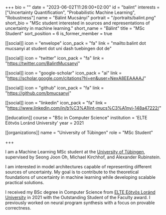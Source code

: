 +++
bio = ""
date = "2023-06-02T11:26:00+02:00"
id = "balint"
interests = ["Uncertainty Quantification", "Probabilistic Machine Learning", "Robustness"]
name = "Bálint Mucsányi"
portrait = "/portraits/balint.png"
short_bio = "MSc student interested in sources and representations of uncertainty in machine learning."
short_name = "Bálint"
title = "MSc Student"
sort_position = 6
is_former_member = true

[[social]]
    icon = "envelope"
    icon_pack = "fa"
    link = "mailto:balint dot mucsanyi at student dot uni dash tuebingen dot de"

[[social]]
    icon = "twitter"
    icon_pack = "fa"
    link = "https://twitter.com/BalintMucsanyi"

[[social]]
    icon = "google-scholar"
    icon_pack = "ai"
    link = "https://scholar.google.com/citations?hl=en&user=NexA8EEAAAAJ"

[[social]]
    icon = "github"
    icon_pack = "fa"
    link = "https://github.com/bmucsanyi"

[[social]]
    icon = "linkedin"
    icon_pack = "fa"
    link = "https://www.linkedin.com/in/b%C3%A1lint-mucs%C3%A1nyi-148a47222/"

[[education]]
    course = "BSc in Computer Science"
    institution = 'ELTE Eötvös Loránd University'
    year = 2021

[[organizations]]
    name = "University of Tübingen"
    role = "MSc Student"

+++

I am a Machine Learning MSc student at the [University of Tübingen](https://uni-tuebingen.de/en/), supervised by Seong Joon Oh, Michael Kirchhof, and Alexander Rubinstein.

I am interested in model architectures capable of representing different sources of uncertainty. My goal is to contribute to the theoretical foundations of uncertainty in machine learning while developing scalable practical solutions.

I received my BSc degree in Computer Science from [ELTE Eötvös Loránd University](https://www.elte.hu/en/) in 2021 with the Outstanding Student of the Faculty award. I previously worked on neural program synthesis with a focus on provable correctness.
